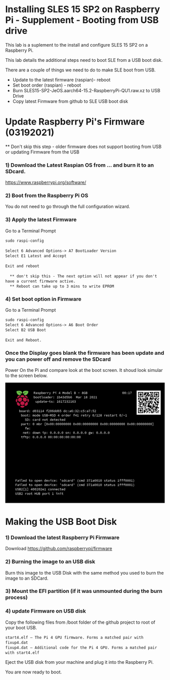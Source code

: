 # Installing SLES 15 SP2 on Raspberry Pi - Supplement  - Booting from USB drive

This lab is a suplement to the install and configure SLES 15 SP2 on a Raspberry Pi. 

This lab details the additional steps need to boot SLE from a USB boot disk.

There are a couple of things we need to do to make SLE boot from USB.

* Update to the latest firmware (raspian)- reboot
* Set boot order (raspian) - reboot
* Burn SLES15-SP2-JeOS.aarch64-15.2-RaspberryPi-QU1.raw.xz to USB Drive
* Copy latest Firmware from github to SLE USB boot disk


 #  Update Raspberry Pi's Firmware (03192021)
** Don't skip this step - older firmware does not support booting from USB or updating Firmware from the USB

### 1) Download the Latest Raspian OS from ... and burn it to an SDcard.

https://www.raspberrypi.org/software/

### 2) Boot from the Raspberry Pi OS

You do not need to go through the full configuration wizard.

### 3) Apply the latest Firmware 

Go to a Terminal Prompt

    sudo raspi-config

    Select 6 Advanced Options-> A7 BootLoader Version
    Select E1 Latest and Accept

    Exit and reboot 

      ** don't skip this - The next option will not appear if you don't have a current firmware active.
      ** Reboot can take up to 3 mins to write EPROM

### 4) Set boot option in Firmware 

Go to a Terminal Prompt

    sudo raspi-config
    Select 6 Advanced Options-> A6 Boot Order
    Select B2 USB Boot

    Exit and Reboot.

###  Once the  Display goes blank the firmware has been update and you can power off and remove the SDcard

Power On the Pi and compare look at the boot screen. It shoud look simular to the screen below.

<img src="../assets/InstallSLESonRPi-USB-1-BootScreen.png" width="600">

# Making the USB Boot Disk

### 1) Download the latest Raspberry Pi Firmware
Download https://github.com/raspberrypi/firmware

### 2) Burning the image to an USB disk

Burn this image to the USB Disk with the same method you used to burn the image to an SDCard.

### 3) Mount the EFI partition (if it was unmounted during the burn process)

### 4) update Firmware on USB disk

Copy the following files from /boot folder of the github project to root of your boot USB.

    start4.elf – The Pi 4 GPU firmware. Forms a matched pair with fixup4.dat
    fixup4.dat – Additional code for the Pi 4 GPU. Forms a matched pair with start4.elf

Eject the USB disk from your machine and plug it into the Raspberry Pi.

You are now ready to boot.
